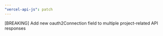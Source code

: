 ```yaml
---
"vercel-api-js": patch
---
```


[BREAKING] Add new oauth2Connection field to multiple project-related API responses